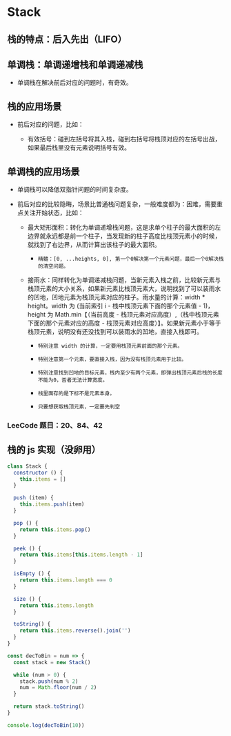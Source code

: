 # Stack

## 栈的特点：后入先出（LIFO）

## 单调栈：单调递增栈和单调递减栈

- 单调栈在解决前后对应的问题时，有奇效。

## 栈的应用场景

- 前后对应的问题，比如：

  * 有效括号：碰到左括号将其入栈，碰到右括号将栈顶对应的左括号出战，如果最后栈里没有元素说明括号有效。

## 单调栈的应用场景

- 单调栈可以降低双指针问题的时间复杂度。

- 前后对应的比较隐晦，场景比普通栈问题复杂，一般难度都为：困难，需要重点关注开始状态，比如：

  * 最大矩形面积：转化为单调递增栈问题，这是求单个柱子的最大面积的左边界就永远都是前一个柱子，当发现新的柱子高度比栈顶元素小的时候，就找到了右边界，从而计算出该柱子的最大面积。

    - `精髓：[0, ...heights, 0], 第一个0解决第一个元素问题，最后一个0解决栈的清空问题。`

  * 接雨水：同样转化为单调递减栈问题，当新元素入栈之前，比较新元素与栈顶元素的大小关系，如果新元素比栈顶元素大，说明找到了可以装雨水的凹地，凹地元素为栈顶元素对应的柱子。雨水量的计算：width * height。width 为 (当前索引 i - 栈中栈顶元素下面的那个元素值 - 1)，height 为 Math.min【（当前高度 - 栈顶元素对应高度）,（栈中栈顶元素下面的那个元素对应的高度 - 栈顶元素对应高度）】。如果新元素小于等于栈顶元素，说明没有还没找到可以装雨水的凹地，直接入栈即可。

    - `特别注意 width 的计算，一定要用栈顶元素前面的那个元素。`

    - `特别注意第一个元素，要直接入栈，因为没有栈顶元素用于比较。`

    - `特别注意找到凹地的目标元素，栈内至少有两个元素，即弹出栈顶元素后栈的长度不能为0，否者无法计算宽度。`

    - `栈里面存的是下标不是元素本身。`

    - `只要想获取栈顶元素，一定要先判空`

### LeeCode 题目：20、84、42


## 栈的 js 实现（没卵用）

```js
class Stack {
  constructor () {
    this.items = []
  }

  push (item) {
    this.items.push(item)
  }

  pop () {
    return this.items.pop()
  }

  peek () {
    return this.items[this.items.length - 1]
  }

  isEmpty () {
    return this.items.length === 0
  }

  size () {
    return this.items.length
  }

  toString() {
    return this.items.reverse().join('')
  }
}

const decToBin = num => {
  const stack = new Stack()

  while (num > 0) {
    stack.push(num % 2)
    num = Math.floor(num / 2)
  }

  return stack.toString()
}

console.log(decToBin(10))
```
